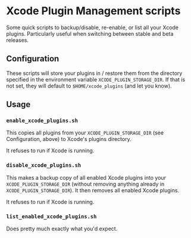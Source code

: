 # Xcode Plugin Management scripts

Some quick scripts to backup/disable, re-enable, or list all your Xcode plugins. Particularly useful when switching between stable and beta releases.

## Configuration

These scripts will store your plugins in / restore them from the directory specified in the environment variable `XCODE_PLUGIN_STORAGE_DIR`. If that is not set, they will default to `$HOME/xcode_plugins` (and let you know).

## Usage

### `enable_xcode_plugins.sh`

This copies all plugins from your `XCODE_PLUGIN_STORAGE_DIR` (see Configuration, above) to Xcode's plugins directory.

It refuses to run if Xcode is running.

### `disable_xcode_plugins.sh`

This makes a backup copy of all enabled Xcode plugins into your `XCODE_PLUGIN_STORAGE_DIR` (without removing anything already in `XCODE_PLUGIN_STORAGE_DIR`). It then removes all enabled Xcode plugins.

It refuses to run if Xcode is running.

### `list_enabled_xcode_plugins.sh`

Does pretty much exactly what you'd expect.
